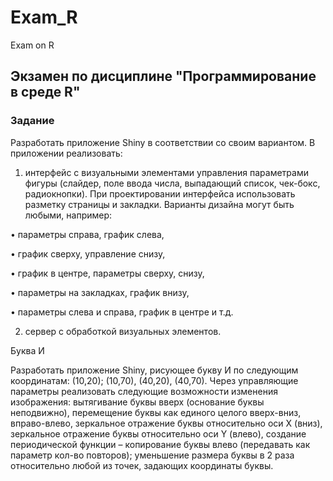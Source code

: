 # Exam_R
Exam on R

## Экзамен по дисциплине "Программирование в среде R"


### Задание

Разработать приложение Shiny в соответствии со своим вариантом. В приложении реализовать: 

1) интерфейс с визуальными элементами управления параметрами фигуры (слайдер, поле ввода числа, выпадающий список, чек-бокс, радиокнопки). При проектировании интерфейса использовать разметку страницы и закладки. Варианты дизайна могут быть любыми, например:

 • параметры справа, график слева, 
 
 • график сверху, управление снизу, 
 
 • график в центре, параметры сверху, снизу, 

 • параметры на закладках, график внизу, 

 • параметры слева и справа, график в центре и т.д. 

2) сервер с обработкой визуальных элементов.


Буква И 

Разработать приложение Shiny, рисующее букву И по следующим координатам: (10,20); (10,70), (40,20), (40,70). Через управляющие параметры реализовать следующие возможности изменения изображения: вытягивание буквы вверх (основание буквы неподвижно), перемещение буквы как единого целого вверх-вниз, вправо-влево, зеркальное отражение буквы относительно оси Х (вниз), зеркальное отражение буквы относительно оси Y (влево), создание периодической функции – копирование буквы влево (передавать как параметр кол-во повторов); уменьшение размера буквы в 2 раза относительно любой из точек, задающих координаты буквы. 

